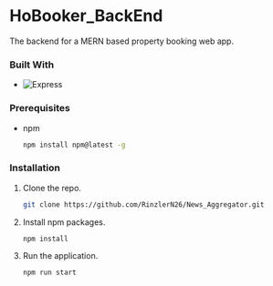 # HoBooker_BackEnd

The backend for a MERN based property booking web app.

### Built With

* ![Express](https://img.shields.io/badge/Express-000000?style=for-the-badge&logo=express&logoColor=fff)

### Prerequisites

* npm
  ```sh
  npm install npm@latest -g
  ```

### Installation

1. Clone the repo.
   ```sh
   git clone https://github.com/RinzlerN26/News_Aggregator.git
   ```  
2. Install npm packages.
   ```sh
   npm install
   ```
3. Run the application.
    ```sh
   npm run start
   ```  





















